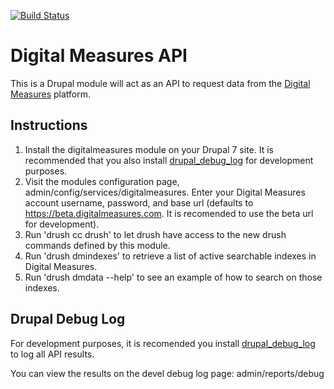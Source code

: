 [![Build Status](https://travis-ci.org/heyMP/digitalmeasures.svg?branch=master)](https://travis-ci.org/heyMP/digitalmeasures)

# Digital Measures API

This is a Drupal module will act as an API to request data from the [Digital Measures](http://www.digitalmeasures.com/) platform.

## Instructions
  1. Install the digitalmeasures module on your Drupal 7 site. It is recommended
  that you also install [drupal_debug_log](https://www.drupal.org/project/devel_debug_log) for development purposes.
  2. Visit the modules configuration page, admin/config/services/digitalmeasures.  Enter your Digital Measures account username, password, and base url (defaults to https://beta.digitalmeasures.com. It is recomended to use the beta url for development).
  3. Run 'drush cc drush' to let drush have access to the new drush commands defined by this module.
  4. Run 'drush dmindexes' to retrieve a list of active searchable indexes in Digital Measures.
  5. Run 'drush dmdata --help' to see an example of how to search on those indexes.

## Drupal Debug Log

For development purposes, it is recomended you install [drupal_debug_log](https://www.drupal.org/project/devel_debug_log)
to log all API results.

You can view the results on the devel debug log page: admin/reports/debug
